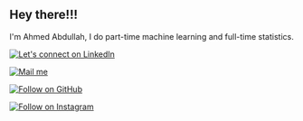## Hey there!!!

I'm Ahmed Abdullah, I do part-time machine learning and full-time statistics. 


  <a href="https://www.linkedin.com/in/ahmedembedded/"><img title="Let's connect on LinkedIn" src="https://img.shields.io/badge/LinkedIn-0077B5?style=for-the-badge&logo=linkedin&logoColor=white"/></a>


  <a href="mailto:busines.ahmadabdullah@gmail.com"><img title="Mail me" src="https://img.shields.io/badge/Gmail-D14836?style=for-the-badge&logo=gmail&logoColor=white"/></a>


  <a href="https://github.com/ahmedembeddedx"><img title="Follow on GitHub" src="https://img.shields.io/badge/GitHub-100000?style=for-the-badge&logo=github&logoColor=white"/></a>

  <a href="https://www.instagram.com/ahmedembedded/"><img title="Follow on Instagram" src="https://img.shields.io/badge/Instagram-E4405F?style=for-the-badge&logo=instagram&logoColor=white"/></a>
